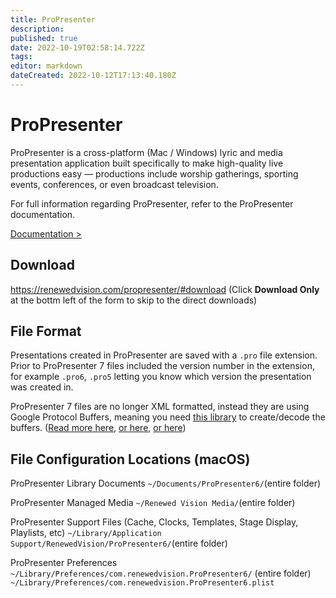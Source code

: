 ```yaml
---
title: ProPresenter
description: 
published: true
date: 2022-10-19T02:58:14.722Z
tags: 
editor: markdown
dateCreated: 2022-10-12T17:13:40.180Z
---
```


# ProPresenter

ProPresenter is a cross-platform (Mac / Windows) lyric and media presentation application built specifically to make high-quality live productions easy — productions include worship gatherings, sporting events, conferences, or even broadcast television.

For full information regarding ProPresenter, refer to the ProPresenter documentation.

[Documentation >](https://www.google.com/?q=propresenter+documentation+filetype%3apdf)

## Download
https://renewedvision.com/propresenter/#download
(Click **Download Only** at the bottm left of the form to skip to the direct downloads)

## File Format
Presentations created in ProPresenter are saved with a `.pro` file extension. Prior to ProPresenter 7 files included the version number in the extension, for example `.pro6`, `.pro5` letting you know which version the presentation was created in.

ProPresenter 7 files are no longer XML formatted, instead they are using Google Protocol Buffers, meaning you need [this library](https://github.com/greyshirtguy/ProPresenter7-Proto) to create/decode the buffers. ([Read more here](https://greyshirtguy.com/blog/pro7fileformat1/), [or here](https://greyshirtguy.com/blog/pro7fileformat1/), [or here](https://web.archive.org/web/20210930091545/https://greyshirtguy.com/blog/propresenter-7-file-format-part-3/))

## File Configuration Locations (macOS)

ProPresenter Library Documents
`~/Documents/ProPresenter6/`(entire folder)

ProPresenter Managed Media
`~/Renewed Vision Media/`(entire folder)

ProPresenter Support Files (Cache, Clocks, Templates, Stage Display, Playlists, etc)
`~/Library/Application Support/RenewedVision/ProPresenter6/`(entire folder)

ProPresenter Preferences
`~/Library/Preferences/com.renewedvision.ProPresenter6/` (entire folder)
`~/Library/Preferences/com.renewedvision.ProPresenter6.plist`